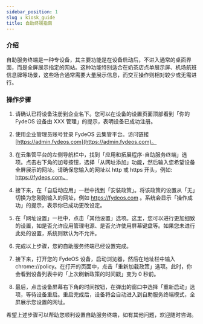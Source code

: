 ```yaml
---
sidebar_position: 1
slug : kiosk_guide
title: 自助终端指南
---
```


### 介绍

自助服务终端是一种专设备，其主要功能是在设备启动后，不进入通常的桌面界面，而是全屏展示指定的网站。这种功能特别适合在奶茶店点单展示屏、机场航班信息牌等场景，这些场合通常需要大量展示信息，而交互操作则相对较少或无需进行。

### 操作步骤

1. 请确认已将设备注册到企业名下。您可以在设备的设置页面顶部看到「你的 FydeOS 设备由 XXX 管理」的提示，表明设备已成功注册。

2. 使用企业管理员账号登录 FydeOS 云集管平台。访问链接 [https://admin.fydeos.com](https://admin.fydeos.com)。

3. 在云集管平台的左侧导航栏中，找到「应用和拓展程序-自助服务终端」选项。点击右下角的加号按钮，选择「从网址添加」功能，然后输入您希望设备全屏展示的网址。请确保您输入的网址以 http 或 https 开头，例如: https://fydeos.com。

4. 接下来，在「自启动应用」一栏中找到「安装政策」。将该政策的设置从「无」切换为您刚刚输入的网址，例如 https://fydeos.com 。系统会显示「操作成功」的提示，表示你已成功更改设定。

5. 在「网址设置」一栏中，点击「其他设置」选项。这里，您可以进行更加细致的设置，如是否允许应用管理电源、是否允许使用屏幕键盘等。如果您未进行此处的设置，系统则默认为不允许。

6. 完成以上步骤，您的自助服务终端已经设置完成。

7. 接下来，打开您的 FydeOS 设备，启动浏览器，然后在地址栏中输入 chrome://policy。在打开的页面中，点击「重新加载政策」选项。此时，你会看到设备列表中的「上次刷新政策的时间戳」变为 0 秒前。

8. 最后，点击设备屏幕右下角的时间按钮，在弹出的窗口中选择「重新启动」选项，等待设备重启。重启完成后，设备将会自动进入到自助服务终端模式，全屏展示您设置的网址。

希望上述步骤可以帮助您顺利设置自助服务终端，如有其他问题，欢迎随时咨询。